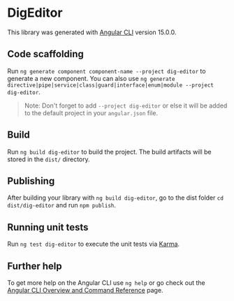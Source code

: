 # DigEditor

This library was generated with [Angular CLI](https://github.com/angular/angular-cli) version 15.0.0.

## Code scaffolding

Run `ng generate component component-name --project dig-editor` to generate a new component. You can also use `ng generate directive|pipe|service|class|guard|interface|enum|module --project dig-editor`.
> Note: Don't forget to add `--project dig-editor` or else it will be added to the default project in your `angular.json` file. 

## Build

Run `ng build dig-editor` to build the project. The build artifacts will be stored in the `dist/` directory.

## Publishing

After building your library with `ng build dig-editor`, go to the dist folder `cd dist/dig-editor` and run `npm publish`.

## Running unit tests

Run `ng test dig-editor` to execute the unit tests via [Karma](https://karma-runner.github.io).

## Further help

To get more help on the Angular CLI use `ng help` or go check out the [Angular CLI Overview and Command Reference](https://angular.io/cli) page.
